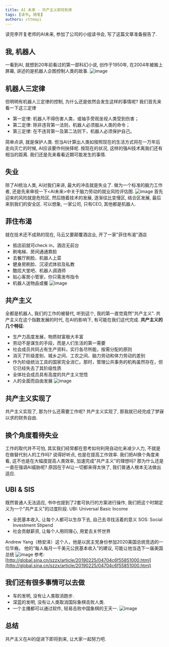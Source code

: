 ```yaml
---
title: AI 未来 - 共产主义即将到来
tags: [读书, 随笔]
authors: cttmayi
---
```


读完李开复老师的AI未来, 参加了公司的小组读书会, 写了这篇文章准备报告了.

## 我, 机器人
一看到AI, 就想到20年前看过的第一部科幻小说, 创作于1950年, 在2004年被搬上屏幕, 讲述的是机器人企图控制人类的故事.
![image](./image-720c85fd.png)

## 机器人三定律
但明明有机器人三定律的控制, 为什么还是依然会发生这样的事情呢?
我们首先来看一下这三定律
- 第一定律: 机器人不得伤害人类，或袖手旁观坐视人类受到伤害；
- 第二定律: 除非违背第一法则，机器人必须服从人类的命令；
- 第三定律: 在不违背第一及第二法则下，机器人必须保护自己。

简单点讲, 就是保护人类. 但当AI计算出人类如按照现在的生活方式将在一万年后走向灭亡的时候, AI应该要作何抉择呢.
按现在的状况, 这样的强AI技术离我们还有相当的距离. 我们还是先来看看近期可能发生的事情.

## 失业
除了AI统治人类, AI对我们来讲, 最大的冲击就是失业了. 做为一个标准的脑力工作者, 还是先来审视一下\<AI未来\>中关于脑力劳动的就业风险评估图.
![image](./image-c6f5dd9f.png)
首先迎来的风险就是危险区, 然后随着技术的发展, 逐渐往比变慢区, 结合区发展, 最后来到我们的安全区.
可以想象, 一家公司, 只有CEO, 其他都是机器人.

## 菲住布渴
就在技术还不成熟的现在, 马云又要颠覆酒店业, 开了一家"菲住布渴"酒店
- 抵店前就可check in，酒店无前台
- 刷电梯、房间通通靠脸
- 去餐厅刷脸、机器人上菜
- 健身房刷脸、沉浸式体验及私教
- 酷炫大堂吧、机器人调酒师
- 贴心客房小管家，你只需发布指令
- 机器人送物品或餐
![image](./image-5ab07f24.png)

## 共产主义
全都是机器人, 我们的工作的被替代, 听到这个, 我的第一直觉竟然"共产主义". 共产主义在这个指数发展的时代, 在AI的影响下, 有可能在我们这代完成.
**共产主义的几个特征**:
- 生产力高度发展，物质财富极大丰富
- 劳动不是谋生的手段，而是人们生活的第一需要
- 社会成员共同占有生产资料，实行各尽所能，按需分配的原则
- 消灭了阶级差别、城乡之间、工农之间、脑力劳动和体力劳动的差别
- 作为阶级统治工具的国家完全消亡。那时，管理公共事务的机构虽然存在，但它已经失去了其阶级性质
- 全体社会成员具有高度的共产主义觉悟
- 人的全面而自由发展
![image](./image-f80a48d8.png)


## 共产主义实现了
共产主义实现了, 那为什么还需要工作呢?
共产主义实现了, 那我就已经完成了梦寐以求的财务自由.

## 换个角度看待失业
工作的取代并不可怕, 其实我们经常都在思考如何利用自动化来减少人力, 不就是在做替代别人的工作吗? 说得好听点, 也是在提高工作效率. 我们把AI换个角度来看, 这不也是在大幅度提高人类效率, 加速完成"共产主义"的理想吗? 那为什么还是一直在强调AI威胁呢? 原因在于AI让一切都来得太快了, 我们普通人根本无法做出适应.

## UBI & SIS
既然普通人无法适应, 书中也提到了2套可执行的方案进行操作, 我们把这个时期定义为一个"共产主义"的过度阶段.
UBI: Universal Basic Income
- 全民基本收入, 让每个人都可以生存下去, 自己去寻找活着的意义
SOS: Social Investment Stipend
- 社会贡献薪资, 让每个人用同理心, 用爱去关怀世界

Andrew Yang（杨安泽）这个人，他是以民主党身份参加2020美国总统竞选的一位华裔。
他的“每人每月一千美元公民基本收入”的建议, 可能让他当选下一届美国总统
![image](./image-0ec6fdc4.png)
参考: [http://global.sina.cn/szzx/article/20190225/04704c6f55851000.html](http://global.sina.cn/szzx/article/20190225/04704c6f55851000.html)

## 我们还有很多事情可以去做
- 车的发明, 没有让人类取消跑步.
- 深蓝的发明, 没有让人类取消国际象棋击败人类.
- 一个主播都可以通过软件, 轻易击败中国象棋的王天一.
![image](./image-a33c9547.png)

## 总结
共产主义在AI的促进下即将到来, 让大家一起努力吧.

